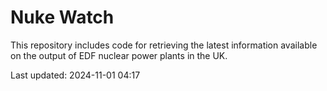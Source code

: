 # Nuke Watch

This repository includes code for retrieving the latest information available on the output of EDF nuclear power plants in the UK.

Last updated: 2024-11-01 04:17